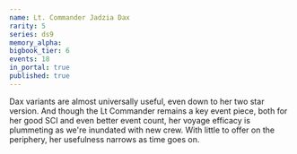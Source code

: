 ```yaml
---
name: Lt. Commander Jadzia Dax
rarity: 5
series: ds9
memory_alpha:
bigbook_tier: 6
events: 18
in_portal: true
published: true
---
```


Dax variants are almost universally useful, even down to her two star version. And though the Lt Commander remains a key event piece, both for her good SCI and even better event count, her voyage efficacy is plummeting as we're inundated with new crew. With little to offer on the periphery, her usefulness narrows as time goes on.
